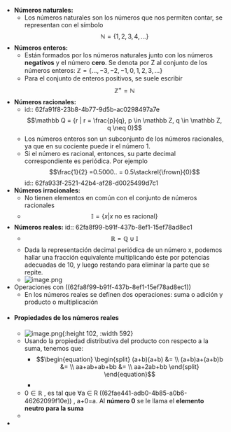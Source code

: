 - **Números naturales:**
	- Los números naturales son los números que nos permiten contar, se representan con el símbolo $$\mathbb N = \{{1,2,3,4,...}\}$$
- **Números enteros:**
	- Están formados por los números naturales junto con los números **negativos** y el número **cero**. Se denota por Z al conjunto de los números enteros:  $\mathbb Z=\{{...,−3,−2,−1,0,1,2,3,...}\}$
	- Para el conjunto de enteros positivos, se suele escribir $$\mathbb Z^+ = \mathbb N$$
- **Números racionales:**
	- id:: 62fa91f8-23b8-4b77-9d5b-ac0298497a7e
	  $$\mathbb Q = {r | r = \frac{p}{q}, p \in \mathbb Z, q \in \mathbb Z, q \neq 0}$$
	- Los números enteros son un subconjunto de los números racionales, ya que en su cociente puede ir el número 1.
	- Si el número es racional, entonces, su parte decimal correspondiente es periódica. Por ejemplo $$\frac{1}{2} =0.5000.. = 0.5\stackrel{\frown}{0}$$
	  id:: 62fa933f-2521-42b4-af28-d0025499d7c1
- **Números irracionales:**
	- No tienen elementos en común con el conjunto de números racionales
	- $$\mathbb I = \{{x | x \text{ no es racional}}\}$$
- **Números reales:**
  id:: 62fa8f99-b91f-437b-8ef1-15ef78ad8ec1
	- $$\mathbb R = \mathbb Q \cup \mathbb I$$
	- Dada la representación decimal periódica de un número x, podemos hallar una fracción equivalente multiplicando éste por potencias adecuadas de 10, y luego restando para eliminar la parte que se repite.
	- ![image.png](../assets/image_1660588130965_0.png)
- Operaciones con ((62fa8f99-b91f-437b-8ef1-15ef78ad8ec1))
	- En los números reales se definen dos operaciones: suma o adición y  producto o multiplicación
- #### Propiedades de los números reales
	- ![image.png](../assets/image_1660608109892_0.png){:height 102, :width 592}
	- Usando la propiedad distributiva del producto con respecto a la suma, tenemos que:
		- $$\begin{equation}
		  \begin{split}   (a+b)(a+b) &= \\
		  (a+b)a+(a+b)b &= \\
		  aa+ab+ab+bb  &= \\
		  aa+2ab+bb
		  \end{split}
		  \end{equation}$$
		-
	- $0 ∈ \mathbb R$ , es tal que ∀a ∈ R ((62fae441-adb0-4b85-a0b6-46262099f10e)) , a+0=a. Al **número 0** se le llama el **elemento neutro para la suma**
	-
-